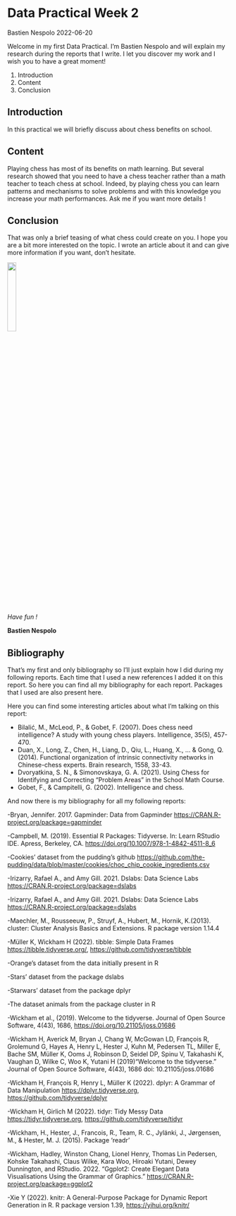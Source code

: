Data Practical Week 2
================
Bastien Nespolo
2022-06-20

Welcome in my first Data Practical. I’m Bastien Nespolo and will explain
my research during the reports that I write. I let you discover my work
and I wish you to have a great moment!

1.  Introduction
2.  Content
3.  Conclusion

## Introduction

In this practical we will briefly discuss about chess benefits on
school.

## Content

Playing chess has most of its benefits on math learning. But several
research showed that you need to have a chess teacher rather than a math
teacher to teach chess at school. Indeed, by playing chess you can learn
patterns and mechanisms to solve problems and with this knowledge you
increase your math performances. Ask me if you want more details !

## Conclusion

That was only a brief teasing of what chess could create on you. I hope
you are a bit more interested on the topic. I wrote an article about it
and can give more information if you want, don’t hesitate.

<img src="https://i.pinimg.com/originals/e3/d3/90/e3d39014e225b037ddc51838f7f297b3.jpg" style="width:20.0%" />

*Have fun !*

**Bastien Nespolo**

## Bibliography

That’s my first and only bibliography so I’ll just explain how I did
during my following reports. Each time that I used a new references I
added it on this report. So here you can find all my bibliography for
each report. Packages that I used are also present here.

Here you can find some interesting articles about what I’m talking on
this report:

-   Bilalić, M., McLeod, P., & Gobet, F. (2007). Does chess need
    intelligence? A study with young chess players. Intelligence, 35(5),
    457-470.
-   Duan, X., Long, Z., Chen, H., Liang, D., Qiu, L., Huang, X., … &
    Gong, Q. (2014). Functional organization of intrinsic connectivity
    networks in Chinese-chess experts. Brain research, 1558, 33-43.
-   Dvoryatkina, S. N., & Simonovskaya, G. A. (2021). Using Chess for
    Identifying and Correcting “Problem Areas” in the School Math
    Course.
-   Gobet, F., & Campitelli, G. (2002). Intelligence and chess.

And now there is my bibliography for all my following reports:

-Bryan, Jennifer. 2017. Gapminder: Data from Gapminder
<https://CRAN.R-project.org/package=gapminder>

-Campbell, M. (2019). Essential R Packages: Tidyverse. In: Learn RStudio
IDE. Apress, Berkeley, CA. <https://doi.org/10.1007/978-1-4842-4511-8_6>

-Cookies’ dataset from the pudding’s github
<https://github.com/the-pudding/data/blob/master/cookies/choc_chip_cookie_ingredients.csv>

-Irizarry, Rafael A., and Amy Gill. 2021. Dslabs: Data Science Labs
<https://CRAN.R-project.org/package=dslabs>

-Irizarry, Rafael A., and Amy Gill. 2021. Dslabs: Data Science Labs
<https://CRAN.R-project.org/package=dslabs>

-Maechler, M., Rousseeuw, P., Struyf, A., Hubert, M., Hornik, K.(2013).
cluster: Cluster Analysis Basics and Extensions. R package version
1.14.4

-Müller K, Wickham H (2022). tibble: Simple Data Frames
<https://tibble.tidyverse.org/>, <https://github.com/tidyverse/tibble>

-Orange’s dataset from the data initially present in R

-Stars’ dataset from the package dslabs

-Starwars’ dataset from the package dplyr

-The dataset animals from the package cluster in R

-Wickham et al., (2019). Welcome to the tidyverse. Journal of Open
Source Software, 4(43), 1686, <https://doi.org/10.21105/joss.01686>

-Wickham H, Averick M, Bryan J, Chang W, McGowan LD, François R,
Grolemund G, Hayes A, Henry L, Hester J, Kuhn M, Pedersen TL, Miller E,
Bache SM, Müller K, Ooms J, Robinson D, Seidel DP, Spinu V, Takahashi K,
Vaughan D, Wilke C, Woo K, Yutani H (2019)“Welcome to the tidyverse.”
Journal of Open Source Software, 4(43), 1686 doi: 10.21105/joss.01686

-Wickham H, François R, Henry L, Müller K (2022). dplyr: A Grammar of
Data Manipulation <https://dplyr.tidyverse.org>,
<https://github.com/tidyverse/dplyr>

-Wickham H, Girlich M (2022). tidyr: Tidy Messy Data
<https://tidyr.tidyverse.org>, <https://github.com/tidyverse/tidyr>

-Wickham, H., Hester, J., Francois, R., Team, R. C., Jylänki, J.,
Jørgensen, M., & Hester, M. J. (2015). Package ‘readr’

-Wickham, Hadley, Winston Chang, Lionel Henry, Thomas Lin Pedersen,
Kohske Takahashi, Claus Wilke, Kara Woo, Hiroaki Yutani, Dewey
Dunnington, and RStudio. 2022. “Ggplot2: Create Elegant Data
Visualisations Using the Grammar of Graphics.”
<https://CRAN.R-project.org/package=ggplot2>

-Xie Y (2022). knitr: A General-Purpose Package for Dynamic Report
Generation in R. R package version 1.39, <https://yihui.org/knitr/>
